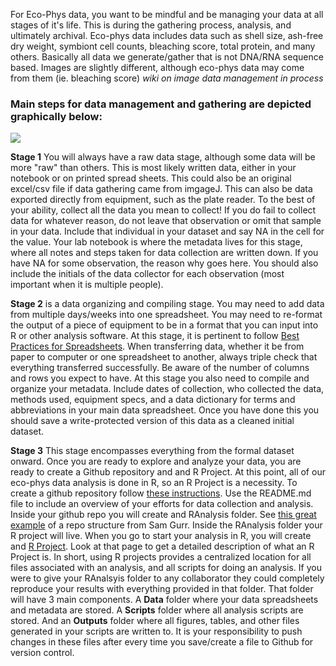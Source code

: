 For Eco-Phys data, you want to be mindful and be managing your data at all stages of it's life. This is during the gathering process, analysis, and ultimately archival. Eco-phys data includes data such as shell size, ash-free dry weight, symbiont cell counts, bleaching score, total protein, and many others. Basically all data we generate/gather that is not DNA/RNA sequence based. Images are slightly different, although eco-phys data may come from them (ie. bleaching score) _wiki on image data management in process_
### Main steps for data management and gathering are depicted graphically below:
![](https://raw.githubusercontent.com/Putnam-Lab/Bioinformatic_and_Data_Resources/master/images/ecophys-data-preprocess-5.jpg)

**Stage 1** You will always have a raw data stage, although some data will be more "raw" than others. This is most likely written data, either in your notebook or on printed spread sheets. This could also be an original excel/csv file if data gathering came from imgageJ. This can also be data exported directly from equipment, such as the plate reader.
To the best of your ability, collect all the data you mean to collect! If you do fail to collect data for whatever reason, do not leave that observation or omit that sample in your data. Include that individual in your dataset and say NA in the cell for the value.
Your lab notebook is where the metadata lives for this stage, where all notes and steps taken for data collection are written down. If you have NA for some observation, the reason why goes here. You should also include the initials of the data collector for each observation (most important when it is multiple people).

**Stage 2** is a data organizing and compiling stage. You may need to add data from multiple days/weeks into one spreadsheet. You may need to re-format the output of a piece of equipment to be in a format that you can input into R or other analysis software.
At this stage, it is pertinent to follow [Best Practices for Spreadsheets](https://github.com/Putnam-Lab/Bioinformatic_and_Data_Resources/wiki/Best-Practices-for-Spreadsheets). When transferring data, whether it be from paper to computer or one spreadsheet to another, always triple check that everything transferred successfully. Be aware of the number of columns and rows you expect to have.
At this stage you also need to compile and organize your metadata. Include dates of collection, who collected the data, methods used, equipment specs, and a data dictionary for terms and abbreviations in your main data spreadsheet. Once you have done this you should save a write-protected version of this data as a cleaned initial dataset.

**Stage 3** This stage encompasses everything from the formal dataset onward. Once you are ready to explore and analyze your data, you are ready to create a Github repository and and R Project. At this point, all of our eco-phys data analysis is done in R, so an R Project is a necessity.
To create a github repository follow [these instructions](https://help.github.com/en/github/getting-started-with-github/create-a-repo). Use the README.md file to include an overview of your efforts for data collection and analysis. Inside your github repo you will create and RAnalysis folder. See [this great example](https://github.com/SamGurr/Juvenile_geoduck_OA) of a repo structure from Sam Gurr. Inside the RAnalysis folder your R project will live. When you go to start your analysis in R, you will create and [R Project](https://support.rstudio.com/hc/en-us/articles/200526207-Using-Projects). Look at that page to get a detailed description of what an R Project is. In short, using R projects provides a centralized location for all files associated with an analysis, and all scripts for doing an analysis.
If you were to give your RAnalsyis folder to any collaborator they could completely reproduce your results with everything provided in that folder. That folder will have 3 main components. A **Data** folder where your data spreadsheets and metadata are stored. A **Scripts** folder where all analysis scripts are stored. And an **Outputs** folder where all figures, tables, and other files generated in your scripts are written to.
It is your responsibility to push changes in these files after every time you save/create a file to Github for version control. 
